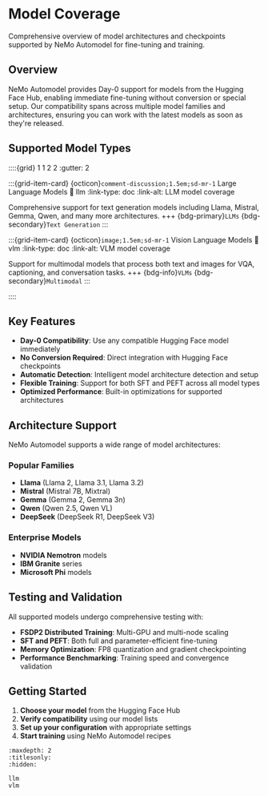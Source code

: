 # Model Coverage

Comprehensive overview of model architectures and checkpoints supported by NeMo Automodel for fine-tuning and training.

## Overview

NeMo Automodel provides Day-0 support for models from the Hugging Face Hub, enabling immediate fine-tuning without conversion or special setup. Our compatibility spans across multiple model families and architectures, ensuring you can work with the latest models as soon as they're released.

## Supported Model Types

::::{grid} 1 1 2 2
:gutter: 2

:::{grid-item-card} {octicon}`comment-discussion;1.5em;sd-mr-1` Large Language Models
:link: llm
:link-type: doc
:link-alt: LLM model coverage

Comprehensive support for text generation models including Llama, Mistral, Gemma, Qwen, and many more architectures.
+++
{bdg-primary}`LLMs`
{bdg-secondary}`Text Generation`
:::

:::{grid-item-card} {octicon}`image;1.5em;sd-mr-1` Vision Language Models
:link: vlm
:link-type: doc
:link-alt: VLM model coverage

Support for multimodal models that process both text and images for VQA, captioning, and conversation tasks.
+++
{bdg-info}`VLMs`
{bdg-secondary}`Multimodal`
:::

::::

## Key Features

- **Day-0 Compatibility**: Use any compatible Hugging Face model immediately
- **No Conversion Required**: Direct integration with Hugging Face checkpoints
- **Automatic Detection**: Intelligent model architecture detection and setup
- **Flexible Training**: Support for both SFT and PEFT across all model types
- **Optimized Performance**: Built-in optimizations for supported architectures

## Architecture Support

NeMo Automodel supports a wide range of model architectures:

### Popular Families
- **Llama** (Llama 2, Llama 3.1, Llama 3.2)
- **Mistral** (Mistral 7B, Mixtral)
- **Gemma** (Gemma 2, Gemma 3n)
- **Qwen** (Qwen 2.5, Qwen VL)
- **DeepSeek** (DeepSeek R1, DeepSeek V3)

### Enterprise Models
- **NVIDIA Nemotron** models
- **IBM Granite** series
- **Microsoft Phi** models

## Testing and Validation

All supported models undergo comprehensive testing with:
- **FSDP2 Distributed Training**: Multi-GPU and multi-node scaling
- **SFT and PEFT**: Both full and parameter-efficient fine-tuning
- **Memory Optimization**: FP8 quantization and gradient checkpointing
- **Performance Benchmarking**: Training speed and convergence validation

## Getting Started

1. **Choose your model** from the Hugging Face Hub
2. **Verify compatibility** using our model lists
3. **Set up your configuration** with appropriate settings
4. **Start training** using NeMo Automodel recipes

```{toctree}
:maxdepth: 2
:titlesonly:
:hidden:

llm
vlm
```
